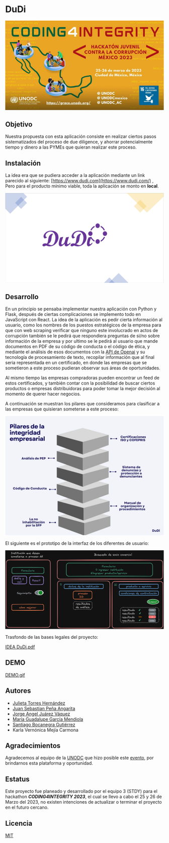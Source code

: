 # **DuDi**

![Hackaton_P.png](/docs/Hackaton_P.png)

## **Objetivo**

Nuestra propuesta con esta aplicación consiste en realizar ciertos pasos sistematizados del proceso de due diligence, y ahorrar potencialmente tiempo y dinero a las PYMEs que quieran realizar este proceso.

## **Instalación**

La idea era que se pudiera acceder a la aplicación mediante un link parecido al siguiente: [https://www.dudi.com](https://www.dudi.com/) , Pero para el producto mínimo viable, toda la aplicación se monto en **local**.

![portada.png](/docs/portada.png)

## **Desarrollo**

En un principio se pensaba implementar nuestra aplicación con Python y Flask, después de ciertas complicaciones se implemento todo en JavaScript con React. La idea de la aplicación es pedir cierta información al usuario, como los nombres de los puestos estratégicos de la empresa para que con web scraping verificar que ninguno este involucrado en actos de corrupción también se le pedirá que respondiera preguntas de si/no sobre información de la empresa y por ultimo se le pedirá al usuario que mande documentos en PDF de su código de conducta o el código de ética, y mediante el análisis de esos documentos con la [API de Openai](https://platform.openai.com/docs/api-reference) y su tecnología de procesamiento de texto, recopilar información que al final seria representada en un certificado, en donde las empresas que se sometieron a este proceso pudieran observar sus áreas de oportunidades.

Al mismo tiempo las empresas compradoras pueden encontrar un feed de estos certificados, y también contar con la posibilidad de buscar ciertos productos o empresas distribuidoras para poder tomar la mejor decisión al momento de querer hacer negocios.

A continuación se muestran los pilares que consideramos para clasificar a las empresas que quisieran someterse a este proceso:

![Pilares.png](/docs/Pilares.png)

El siguiente es el prototipo de la interfaz de los diferentes de usuario:

![DDprototype.png](/docs/DDprototype.png)

Trasfondo de las bases legales del proyecto:

[IDEA DuDi.pdf](/docs/IDEA_DuDi.pdf)

## DEMO

[DEMO.gif](/docs/DEMO.gif)

## Autores

- [Julieta Torres Hernández](https://www.instagram.com/th.julieta/)
- [Juan Sebastian Peña Angarita](https://github.com/JuanSebasPeA)
- [Jorge Angel Juárez Váquez](https://github.com/jorge-jrzz)
- [María Guadalupe García Mendiola](https://github.com/Garmendi)
- [Santiago Bocanegra Gutiérrez](https://github.com/Sbdk24)
- Karla Vernónica Mejía Carmona

## **Agradecimientos**

Agradecemos al equipo de la [UNODC](https://www.unodc.org/lpomex/index.html) que hizo posible este [evento](https://www.unodc.org/lpomex/noticias/enero-2023/convocatoria-coding4integrity_-hackaton-juvenil-contra-la-corrupcion-mexico.html), por brindarnos esta plataforma y oportunidad.

## **Estatus**

Este proyecto fue planeado y desarrollado por el equipo 3 (STDY) para el hackathon **_CODING4INTEGRITY 2023_**, el cual se llevo a cabo el 25 y 26 de Marzo del 2023, no existen intenciones de actualizar o terminar el proyecto en el futuro cercano.

## **Licencia**

[MIT](https://choosealicense.com/licenses/mit/)
